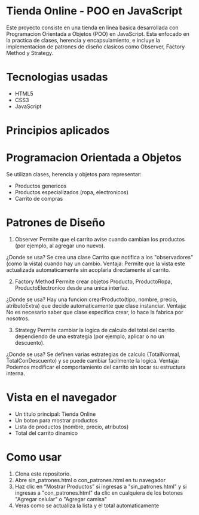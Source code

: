 # Tienda Online - POO en JavaScript
Este proyecto consiste en una tienda en linea basica desarrollada con Programacion Orientada a Objetos (POO) en JavaScript. Esta enfocado en la practica de clases, herencia y encapsulamiento, e incluye la implementacion de patrones de diseño clasicos como Observer, Factory Method y Strategy.

# Tecnologias usadas
- HTML5
- CSS3
- JavaScript

# Principios aplicados
# Programacion Orientada a Objetos
Se utilizan clases, herencia y objetos para representar:
- Productos genericos
- Productos especializados (ropa, electronicos)
- Carrito de compras

# Patrones de Diseño
1. Observer
Permite que el carrito avise cuando cambian los productos (por ejemplo, al agregar uno nuevo).

¿Donde se usa?
Se crea una clase Carrito que notifica a los "observadores" (como la vista) cuando hay un cambio.
Ventaja: Permite que la vista este actualizada automaticamente sin acoplarla directamente al carrito.

2. Factory Method
Permite crear objetos Producto, ProductoRopa, ProductoElectronico desde una unica interfaz.

¿Donde se usa?
Hay una funcion crearProducto(tipo, nombre, precio, atributoExtra) que decide automaticamente que clase instanciar.
Ventaja: No es necesario saber que clase especifica crear, lo hace la fabrica por nosotros.

3. Strategy
Permite cambiar la logica de calculo del total del carrito dependiendo de una estrategia (por ejemplo, aplicar o no un descuento).

¿Donde se usa?
Se definen varias estrategias de calculo (TotalNormal, TotalConDescuento) y se puede cambiar facilmente la logica.
Ventaja: Podemos modificar el comportamiento del carrito sin tocar su estructura interna.

# Vista en el navegador
- Un titulo principal: Tienda Online
- Un boton para mostrar productos
- Lista de productos (nombre, precio, atributos)
- Total del carrito dinamico

# Como usar
1. Clona este repositorio. 
2. Abre sin_patrones.html o con_patrones.html en tu navegador
3. Haz clic en “Mostrar Productos” si ingresas a "sin_patrones.html" y si ingresas a "con_patrones.html" da clic en cualquiera de los
botones "Agregar celular" o "Agregar camisa"
4. Veras como se actualiza la lista y el total automaticamente



